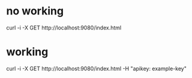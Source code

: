 # no working
curl -i -X GET http://localhost:9080/index.html 

# working
curl -i -X GET http://localhost:9080/index.html -H "apikey: example-key"

